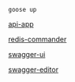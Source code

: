 
```
goose up 
```

[api-app](http://localhost:1323/)

[redis-commander](http://localhost:8080/)

[swagger-ui](http://localhost:8080/)

[swagger-editor](http://localhost:8080/)
